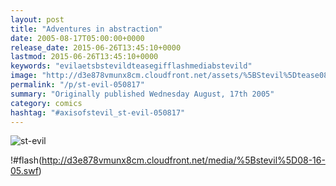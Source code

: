 ```yaml
---
layout: post
title: "Adventures in abstraction"
date: 2005-08-17T05:00:00+0000
release_date: 2015-06-26T13:45:10+0000
lastmod: 2015-06-26T13:45:10+0000
keywords: "evilaetsbstevildteasegifflashmediabstevild"
image: "http://d3e878vmunx8cm.cloudfront.net/assets/%5BStevil%5Dtease0816.gif"
permalink: "/p/st-evil-050817"
summary: "Originally published Wednesday August, 17th 2005"
category: comics
hashtag: "#axisofstevil_st-evil-050817"
---
```


![st-evil](http://d3e878vmunx8cm.cloudfront.net/assets/%5BStevil%5Dtease0816.gif)

!#flash(http://d3e878vmunx8cm.cloudfront.net/media/%5Bstevil%5D08-16-05.swf)
